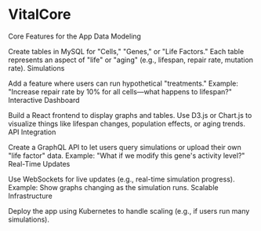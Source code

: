 # VitalCore

Core Features for the App
Data Modeling

Create tables in MySQL for "Cells," "Genes," or "Life Factors."
Each table represents an aspect of "life" or "aging" (e.g., lifespan, repair rate, mutation rate).
Simulations

Add a feature where users can run hypothetical "treatments."
Example: "Increase repair rate by 10% for all cells—what happens to lifespan?"
Interactive Dashboard

Build a React frontend to display graphs and tables.
Use D3.js or Chart.js to visualize things like lifespan changes, population effects, or aging trends.
API Integration

Create a GraphQL API to let users query simulations or upload their own "life factor" data.
Example: "What if we modify this gene's activity level?"
Real-Time Updates

Use WebSockets for live updates (e.g., real-time simulation progress).
Example: Show graphs changing as the simulation runs.
Scalable Infrastructure

Deploy the app using Kubernetes to handle scaling (e.g., if users run many simulations).